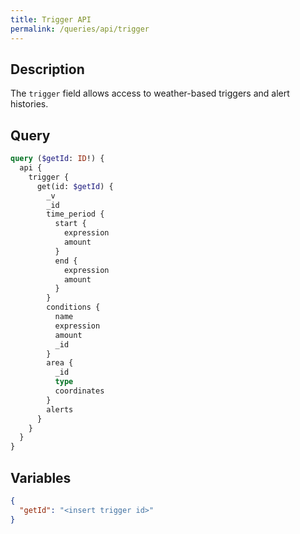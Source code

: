 ```yaml
---
title: Trigger API
permalink: /queries/api/trigger
---
```


## Description

The `trigger` field allows access to weather-based triggers and alert histories.

## Query

```graphql
query ($getId: ID!) {
  api {
    trigger {
      get(id: $getId) {
        _v
        _id
        time_period {
          start {
            expression
            amount
          }
          end {
            expression
            amount
          }
        }
        conditions {
          name
          expression
          amount
          _id
        }
        area {
          _id
          type
          coordinates
        }
        alerts
      }
    }
  }
}
```

## Variables

```json
{
  "getId": "<insert trigger id>"
}
```

